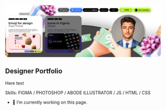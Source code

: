 ### ![I'm i little designer graphics designer](https://github.com/ivandesi/banner/blob/main/Group%204banner.png?raw=true)
## Designer Portfolio

Here text

Skills: FIGMA / PHOTOSHOP / ABODE ILLUSTRATOR / JS / HTML / CSS

- 🔭 I’m currently working on this page. 




